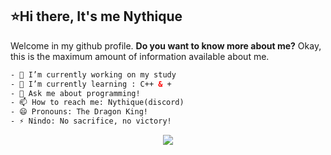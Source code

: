 ## ⭐Hi there, It's me Nythique

Welcome in my github profile. **Do you want to know more about me?** Okay, this is the maximum amount of information available about me.

```html
- 🔭 I’m currently working on my study
- 🌱 I’m currently learning : C++ & +
- 💬 Ask me about programming!
- 📫 How to reach me: Nythique(discord)
- 😄 Pronouns: The Dragon King!
- ⚡ Nindo: No sacrifice, no victory!
```

<p align="center">
  <a href="https://skillicons.dev">
    <img src="https://skillicons.dev/icons?i=windows,powershell,vscode,git,js,py,c,cpp,linux" />
  </a>
</p>


